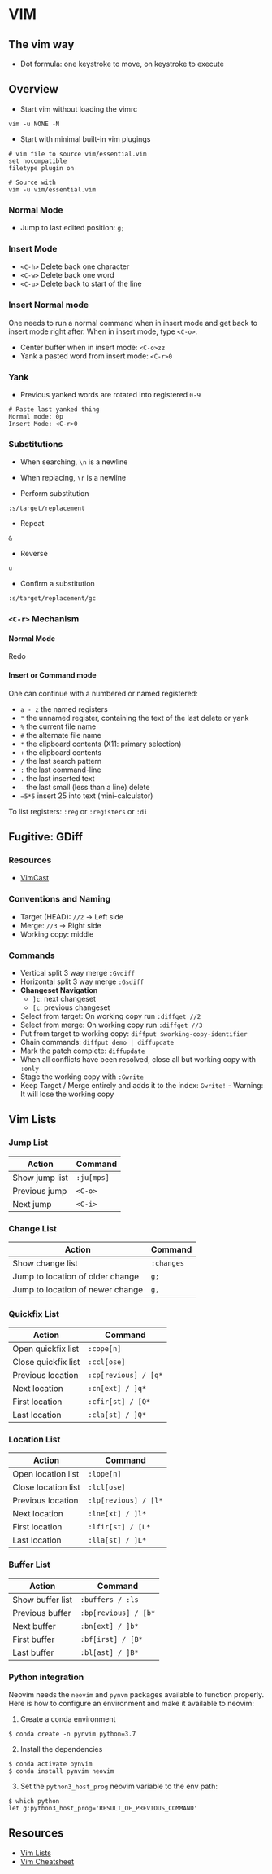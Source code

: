 # VIM

## The vim way

* Dot formula: one keystroke to move, on keystroke to execute

## Overview

* Start vim without loading the vimrc
```
vim -u NONE -N
```
* Start with minimal built-in vim plugings
```
# vim file to source vim/essential.vim
set nocompatible
filetype plugin on

# Source with
vim -u vim/essential.vim
```

### Normal Mode

* Jump to last edited position: `g;`

### Insert Mode

* `<C-h>` Delete back one character
* `<C-w>` Delete back one word
* `<C-u>` Delete back to start of the line

### Insert Normal mode

One needs to run a normal command when in insert mode and get back to insert mode right after.
When in insert mode, type `<C-o>`.

* Center buffer when in insert mode: `<C-o>zz`
* Yank a pasted word from insert mode: `<C-r>0`

### Yank

* Previous yanked words are rotated into registered `0-9`
```
# Paste last yanked thing
Normal mode: 0p
Insert Mode: <C-r>0
```

### Substitutions

* When searching, `\n` is a newline
* When replacing, `\r` is a newline

* Perform substitution
```
:s/target/replacement
```
* Repeat
```
&
```
* Reverse
```
u
```
* Confirm a substitution
```
:s/target/replacement/gc
```

### `<C-r>` Mechanism

#### Normal Mode

Redo

#### Insert or Command mode

One can continue with a numbered or named registered:

* `a - z` the named registers
* `"` the unnamed register, containing the text of the last delete or yank
* `%` the current file name
* `#` the alternate file name
* `*` the clipboard contents (X11: primary selection)
* `+` the clipboard contents
* `/` the last search pattern
* `:` the last command-line
* `.` the last inserted text
* `-` the last small (less than a line) delete
* `=5*5` insert 25 into text (mini-calculator)

To list registers: `:reg` or `:registers` or `:di`


## Fugitive: GDiff

### Resources

* [VimCast](http://vimcasts.org/episodes/fugitive-vim-resolving-merge-conflicts-with-vimdiff/)

### Conventions and Naming

* Target (HEAD): `//2` -> Left side
* Merge: `//3` -> Right side
* Working copy: middle

### Commands

* Vertical split 3 way merge `:Gvdiff`
* Horizontal split 3 way merge `:Gsdiff`
* **Changeset Navigation**
  * `]c`: next changeset
  * `[c`: previous changeset
* Select from target: On working copy run `:diffget //2`
* Select from merge: On working copy run `:diffget //3`
* Put from target to working copy: `diffput $working-copy-identifier`
* Chain commands: `diffput demo | diffupdate`
* Mark the patch complete: `diffupdate`
* When all conflicts have been resolved, close all but working copy with `:only`
* Stage the working copy with `:Gwrite`
* Keep Target / Merge entirely and adds it to the index: `Gwrite!` - Warning: It will lose the working copy

## Vim Lists

### Jump List

| Action        | Command    |
|---------------|------------|
| Show jump list| `:ju[mps]` |
| Previous jump | `<C-o>`    |
| Next jump     | `<C-i>`    |

### Change List

| Action                           | Command    |
|----------------------------------|------------|
| Show change list                 | `:changes` |
| Jump to location of older change | `g;`       |
| Jump to location of newer change | `g,`       |


### Quickfix List

| Action              | Command              |
|---------------------|----------------------|
| Open quickfix list  | `:cope[n]`           |
| Close quickfix list | `:ccl[ose]`          |
| Previous location   | `:cp[revious] / [q*` |
| Next location       | `:cn[ext] / ]q*`     |
| First location      | `:cfir[st] / [Q*`    |
| Last location       | `:cla[st] / ]Q*`     |

### Location List

| Action                 | Command              |
|------------------------|----------------------|
| Open location list 	 | `:lope[n]`           |
| Close location list 	 | `:lcl[ose]`          |
| Previous location 	 | `:lp[revious] / [l*` |
| Next location 	 | `:lne[xt] / ]l*`     |
| First location 	 | `:lfir[st] / [L*`    |
| Last location 	 | `:lla[st] / ]L*`     |

### Buffer List

| Action                 | Command              |
|------------------------|----------------------|
| Show buffer list       | `:buffers / :ls`     |
| Previous buffer        | `:bp[revious] / [b*` |
| Next buffer            | `:bn[ext] / ]b*`     |
| First buffer           | `:bf[irst] / [B*`    |
| Last buffer            | `:bl[ast] / ]B*`     |


### Python integration

Neovim needs the `neovim` and `pynvm` packages available to function properly.
Here is how to configure an environment and make it available to neovim:
1. Create a conda environment
```
$ conda create -n pynvim python=3.7
```
2. Install the dependencies
```
$ conda activate pynvim
$ conda install pynvim neovim
```
3. Set the `python3_host_prog` neovim variable to the env path:
```
$ which python
let g:python3_host_prog='RESULT_OF_PREVIOUS_COMMAND'
```


## Resources

* [Vim Lists](https://noahfrederick.com/log/a-list-of-vims-lists)
* [Vim Cheatsheet](https://vim.rtorr.com/)
